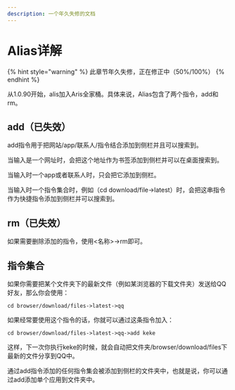 ```yaml
---
description: 一个年久失修的文档
---
```


# Alias详解

{% hint style="warning" %}
此章节年久失修，正在修正中（50%/100%）
{% endhint %}

从1.0.90开始，alis加入Aris全家桶。具体来说，Alias包含了两个指令，add和rm。

## add（已失效）

add指令用于把网站/app/联系人/指令结合添加到侧栏并且可以搜索到。

当输入是一个网址时，会把这个地址作为书签添加到侧栏并可以在桌面搜索到。

当输入时一个app或者联系人时，只会把它添加到侧栏。

当输入时一个指令集合时，例如（cd download/file-&gt;latest）时，会把这串指令作为快捷指令添加到侧栏并可以搜索到。

## rm（已失效）

如果需要删除添加的指令，使用&lt;名称&gt;-&gt;rm即可。

## **指令集合**

如果你需要把某个文件夹下的最新文件（例如某浏览器的下载文件夹）发送给QQ好友，那么你会使用：

```text
cd browser/download/files->latest->qq
```

如果经常要使用这个指令的话，你就可以通过这条指令加入：

```text
cd browser/download/files->latest->qq->add keke
```

这样，下一次你执行keke的时候，就会自动把文件夹/browser/download/files下最新的文件分享到QQ中。

通过add指令添加的任何指令集会被添加到侧栏的文件夹中，也就是说，你可以通过add添加单个应用到文件夹中。

